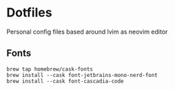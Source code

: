 # Dotfiles
Personal config files based around lvim as neovim editor

## Fonts
```
brew tap homebrew/cask-fonts
brew install --cask font-jetbrains-mono-nerd-font
brew install --cask font-cascadia-code
```

